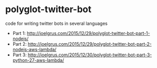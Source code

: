 # polyglot-twitter-bot
code for writing twitter bots in several languages

* Part 1: http://joelgrus.com/2015/12/29/polyglot-twitter-bot-part-1-nodejs/
* Part 2: http://joelgrus.com/2015/12/29/polyglot-twitter-bot-part-2-nodejs-aws-lambda/
* Part 3: http://joelgrus.com/2015/12/30/polyglot-twitter-bot-part-3-python-27-aws-lambda/
